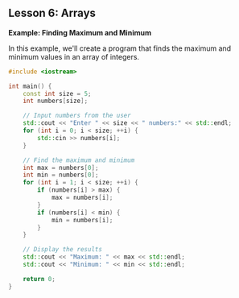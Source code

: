 ## Lesson 6: Arrays

**Example: Finding Maximum and Minimum**

In this example, we'll create a program that finds the maximum and minimum values in an array of integers.

```cpp
#include <iostream>

int main() {
    const int size = 5;
    int numbers[size];

    // Input numbers from the user
    std::cout << "Enter " << size << " numbers:" << std::endl;
    for (int i = 0; i < size; ++i) {
        std::cin >> numbers[i];
    }

    // Find the maximum and minimum
    int max = numbers[0];
    int min = numbers[0];
    for (int i = 1; i < size; ++i) {
        if (numbers[i] > max) {
            max = numbers[i];
        }
        if (numbers[i] < min) {
            min = numbers[i];
        }
    }

    // Display the results
    std::cout << "Maximum: " << max << std::endl;
    std::cout << "Minimum: " << min << std::endl;

    return 0;
}
```

